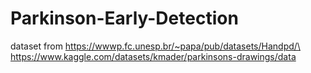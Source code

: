 # Parkinson-Early-Detection

dataset from
  https://wwwp.fc.unesp.br/~papa/pub/datasets/Handpd/\
  https://www.kaggle.com/datasets/kmader/parkinsons-drawings/data
